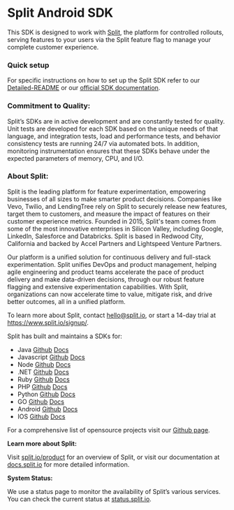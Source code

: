 # Split Android SDK

This SDK is designed to work with [Split](https://www.split.io), the platform for controlled rollouts, serving features to your users via the Split feature flag to manage your complete customer experience.

### Quick setup

For specific instructions on how to set up the Split SDK refer to our [Detailed-README](Detailed-README.md) or our [official SDK documentation](http://docs.split.io/docs/sdk-overview).

### Commitment to Quality:

Split’s SDKs are in active development and are constantly tested for quality. Unit tests are developed for each SDK based on the unique needs of that language, and integration tests, load and performance tests, and behavior consistency tests are running 24/7 via automated bots. In addition, monitoring instrumentation ensures that these SDKs behave under the expected parameters of memory, CPU, and I/O.

### About Split:

Split is the leading platform for feature experimentation, empowering businesses of all sizes to make smarter product decisions. Companies like Vevo, Twilio, and LendingTree rely on Split to securely release new features, target them to customers, and measure the impact of features on their customer experience metrics. Founded in 2015, Split's team comes from some of the most innovative enterprises in Silicon Valley, including Google, LinkedIn, Salesforce and Databricks. Split is based in Redwood City, California and backed by Accel Partners and Lightspeed Venture Partners.

Our platform is a unified solution for continuous delivery and full-stack experimentation. Split unifies DevOps and product management, helping agile engineering and product teams accelerate the pace of product delivery and make data-driven decisions, through our robust feature flagging and extensive experimentation capabilities. With Split, organizations can now accelerate time to value, mitigate risk, and drive better outcomes, all in a unified platform.

To learn more about Split, contact hello@split.io, or start a 14-day trial at https://www.split.io/signup/.

Split has built and maintains a SDKs for:

* Java [Github](https://github.com/splitio/java-client) [Docs](http://docs.split.io/docs/java-sdk-guide)
* Javascript [Github](https://github.com/splitio/javascript-client) [Docs](http://docs.split.io/docs/javascript-sdk-overview)
* Node [Github](https://github.com/splitio/javascript-client) [Docs](http://docs.split.io/docs/nodejs-sdk-overview)
* .NET [Github](https://github.com/splitio/.net-client) [Docs](http://docs.split.io/docs/net-sdk-overview)
* Ruby [Github](https://github.com/splitio/ruby-client) [Docs](http://docs.split.io/docs/ruby-sdk-overview)
* PHP [Github](https://github.com/splitio/php-client) [Docs](http://docs.split.io/docs/php-sdk-overview)
* Python [Github](https://github.com/splitio/python-client) [Docs](http://docs.split.io/docs/python-sdk-overview)
* GO [Github](https://github.com/splitio/go-client) [Docs](http://docs.split.io/docs/go-sdk-overview)
* Android [Github](https://github.com/splitio/android-client) [Docs](https://docs.split.io/docs/android-sdk-overview)
* IOS [Github](https://github.com/splitio/ios-client) [Docs](https://docs.split.io/docs/ios-sdk-overview)

For a comprehensive list of opensource projects visit our [Github page](https://github.com/splitio?utf8=%E2%9C%93&query=%20only%3Apublic%20).

**Learn more about Split:**

Visit [split.io/product](https://www.split.io/product) for an overview of Split, or visit our documentation at [docs.split.io](http://docs.split.io) for more detailed information.

**System Status:**

We use a status page to monitor the availability of Split’s various services. You can check the current status at [status.split.io](http://status.split.io).
